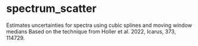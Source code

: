 # spectrum_scatter
Estimates uncertainties for spectra using cubic splines and moving window medians
Based on the technique from Holler et al. 2022, Icarus, 373, 114729.

